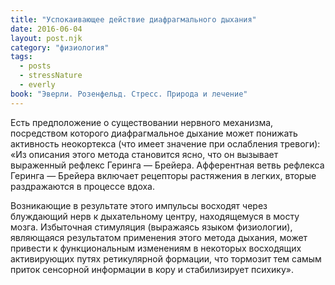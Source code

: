 ```yaml
---
title: "Успокаивающее действие диафрагмального дыхания"
date: 2016-06-04
layout: post.njk
category: "физиология"
tags:
  - posts
  - stressNature
  - everly
book: "Эверли. Розенфельд. Стресс. Природа и лечение"
---
```


Есть предположение о существовании нервного механизма, посредством которого диафрагмальное дыхание может понижать активность неокортекса (что имеет значение при ослабления тревоги): «Из описания этого метода становится ясно, что он вызывает выраженный рефлекс Геринга — Брейера. Афферентная ветвь рефлекса Геринга — Брейера включает рецепторы растяжения в легких, вторые раздражаются в процессе вдоха.

Возникающие в результате этого импульсы восходят через блуждающий нерв к дыхательному центру, находящемуся в мосту мозга. Избыточная стимуляция (выражаясь языком физиологии), являющаяся результатом применения этого метода дыхания, может привести к функциональным изменениям в некоторых восходящих активирующих путях ретикулярной формации, что тормозит тем самым приток сенсорной информации в кору и стабилизирует психику».
